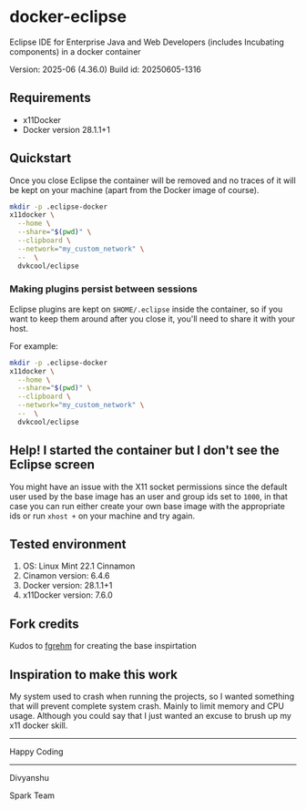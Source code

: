 # docker-eclipse

Eclipse IDE for Enterprise Java and Web Developers (includes Incubating components) in a docker container

Version: 2025-06 (4.36.0)
Build id: 20250605-1316

## Requirements

* x11Docker
* Docker version 28.1.1+1

## Quickstart

Once you close Eclipse the container will be removed and no traces of it will be
kept on your machine (apart from the Docker image of course).
```sh
mkdir -p .eclipse-docker
x11docker \
  --home \
  --share="$(pwd)" \
  --clipboard \
  --network="my_custom_network" \
  --  \
  dvkcool/eclipse
```

### Making plugins persist between sessions

Eclipse plugins are kept on `$HOME/.eclipse` inside the container, so if you
want to keep them around after you close it, you'll need to share it with your
host.

For example:

```sh
mkdir -p .eclipse-docker
x11docker \
  --home \
  --share="$(pwd)" \
  --clipboard \
  --network="my_custom_network" \
  --  \
  dvkcool/eclipse
```

## Help! I started the container but I don't see the Eclipse screen

You might have an issue with the X11 socket permissions since the default user
used by the base image has an user and group ids set to `1000`, in that case
you can run either create your own base image with the appropriate ids or run
`xhost +` on your machine and try again.

##  Tested environment
1. OS: Linux Mint 22.1 Cinnamon
1. Cinamon version: 6.4.6
1. Docker version: 28.1.1+1
1. x11Docker version: 7.6.0


## Fork credits
Kudos to [fgrehm](https://github.com/fgrehm) for creating the base inspirtation

## Inspiration to make this work
My system used to crash when running the projects, so I wanted something that will prevent complete system crash.
Mainly to limit memory and CPU usage. Although you could say that I just wanted an excuse to brush up my x11 docker skill.

________________________________________________
Happy Coding

__________________________________________________
Divyanshu 

Spark Team
